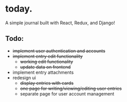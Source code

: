 # today.
A simple journal built with React, Redux, and Django!

## Todo: 
- ~~implement user authentication and accounts~~
- ~~implement entry edit functionality~~
    - ~~working edit functionality~~
    - ~~update data on frontend~~
- implement entry attachments
- redesign ui
  - ~~display entries with cards~~
  - ~~one page for writing/viewing/editing user entries~~
  - separate page for user account management
